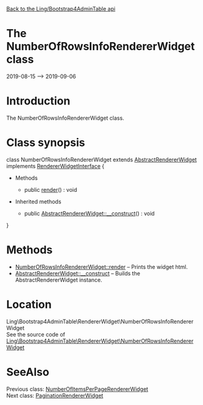[Back to the Ling/Bootstrap4AdminTable api](https://github.com/lingtalfi/Bootstrap4AdminTable/blob/master/doc/api/Ling/Bootstrap4AdminTable.md)



The NumberOfRowsInfoRendererWidget class
================
2019-08-15 --> 2019-09-06






Introduction
============

The NumberOfRowsInfoRendererWidget class.



Class synopsis
==============


class <span class="pl-k">NumberOfRowsInfoRendererWidget</span> extends [AbstractRendererWidget](https://github.com/lingtalfi/Bootstrap4AdminTable/blob/master/doc/api/Ling/Bootstrap4AdminTable/RendererWidget/AbstractRendererWidget.md) implements [RendererWidgetInterface](https://github.com/lingtalfi/Bootstrap4AdminTable/blob/master/doc/api/Ling/Bootstrap4AdminTable/RendererWidget/RendererWidgetInterface.md) {

- Methods
    - public [render](https://github.com/lingtalfi/Bootstrap4AdminTable/blob/master/doc/api/Ling/Bootstrap4AdminTable/RendererWidget/NumberOfRowsInfoRendererWidget/render.md)() : void

- Inherited methods
    - public [AbstractRendererWidget::__construct](https://github.com/lingtalfi/Bootstrap4AdminTable/blob/master/doc/api/Ling/Bootstrap4AdminTable/RendererWidget/AbstractRendererWidget/__construct.md)() : void

}






Methods
==============

- [NumberOfRowsInfoRendererWidget::render](https://github.com/lingtalfi/Bootstrap4AdminTable/blob/master/doc/api/Ling/Bootstrap4AdminTable/RendererWidget/NumberOfRowsInfoRendererWidget/render.md) &ndash; Prints the widget html.
- [AbstractRendererWidget::__construct](https://github.com/lingtalfi/Bootstrap4AdminTable/blob/master/doc/api/Ling/Bootstrap4AdminTable/RendererWidget/AbstractRendererWidget/__construct.md) &ndash; Builds the AbstractRendererWidget instance.





Location
=============
Ling\Bootstrap4AdminTable\RendererWidget\NumberOfRowsInfoRendererWidget<br>
See the source code of [Ling\Bootstrap4AdminTable\RendererWidget\NumberOfRowsInfoRendererWidget](https://github.com/lingtalfi/Bootstrap4AdminTable/blob/master/RendererWidget/NumberOfRowsInfoRendererWidget.php)



SeeAlso
==============
Previous class: [NumberOfItemsPerPageRendererWidget](https://github.com/lingtalfi/Bootstrap4AdminTable/blob/master/doc/api/Ling/Bootstrap4AdminTable/RendererWidget/NumberOfItemsPerPageRendererWidget.md)<br>Next class: [PaginationRendererWidget](https://github.com/lingtalfi/Bootstrap4AdminTable/blob/master/doc/api/Ling/Bootstrap4AdminTable/RendererWidget/PaginationRendererWidget.md)<br>
